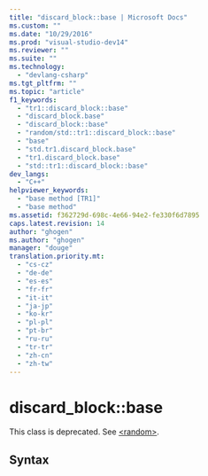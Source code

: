 ```yaml
---
title: "discard_block::base | Microsoft Docs"
ms.custom: ""
ms.date: "10/29/2016"
ms.prod: "visual-studio-dev14"
ms.reviewer: ""
ms.suite: ""
ms.technology: 
  - "devlang-csharp"
ms.tgt_pltfrm: ""
ms.topic: "article"
f1_keywords: 
  - "tr1::discard_block::base"
  - "discard_block.base"
  - "discard_block::base"
  - "random/std::tr1::discard_block::base"
  - "base"
  - "std.tr1.discard_block.base"
  - "tr1.discard_block.base"
  - "std::tr1::discard_block::base"
dev_langs: 
  - "C++"
helpviewer_keywords: 
  - "base method [TR1]"
  - "base method"
ms.assetid: f362729d-698c-4e66-94e2-fe330f6d7895
caps.latest.revision: 14
author: "ghogen"
ms.author: "ghogen"
manager: "douge"
translation.priority.mt: 
  - "cs-cz"
  - "de-de"
  - "es-es"
  - "fr-fr"
  - "it-it"
  - "ja-jp"
  - "ko-kr"
  - "pl-pl"
  - "pt-br"
  - "ru-ru"
  - "tr-tr"
  - "zh-cn"
  - "zh-tw"
---
```

# discard_block::base
This class is deprecated. See [\<random>](../Topic/%3Crandom%3E.md).  
  
## Syntax